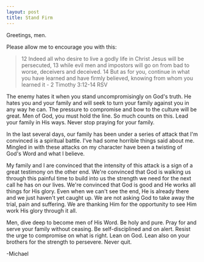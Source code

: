 ```yaml
---
layout: post
title: Stand Firm
---
```

Greetings, men.

Please allow me to encourage you with this:

> 12 Indeed all who desire to live a godly life in Christ Jesus will be persecuted, 13 while evil men and impostors will go on from bad to worse, deceivers and deceived. 14 But as for you, continue in what you have learned and have firmly believed, knowing from whom you learned it - 2 Timothy 3:12-14 RSV

The enemy hates it when you stand uncompromisingly on God's truth. He hates you and your family and will seek to turn your family against you in any way he can. The pressure to compromise and bow to the culture will be great. Men of God, you must hold the line. So much counts on this. Lead your family in His ways. Never stop praying for your family.

In the last several days, our family has been under a series of attack that I'm convinced is a spiritual battle. I've had some horrible things said about me. Mingled in with these attacks on my character have been a twisting of God's Word and what I believe.

My family and I are convinced that the intensity of this attack is a sign of a great testimony on the other end. We're convinced that God is walking us through this painful time to build into us the strength we need for the next call he has on our lives. We're convinced that God is good and He works all things for His glory. Even when we can't see the end, He is already there and we just haven't yet caught up. We are not asking God to take away the trial, pain and suffering. We are thanking Him for the opportunity to see Him work His glory through it all.

Men, dive deep to become men of His Word. Be holy and pure. Pray for and serve your family without ceasing. Be self-disciplined and on alert. Resist the urge to compromise on what is right. Lean on God. Lean also on your brothers for the strength to persevere. Never quit.

-Michael
